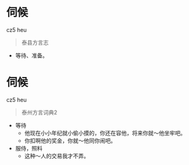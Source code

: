 # 伺候
cz5 heu
> 泰县方言志
- 等待、准备。


# 伺候
cz5 heu
> 泰州方言词典2
- 等待
  - 他现在小小年纪就小偷小摸的，你还在容他，将来你就～他坐牢吧。
  - 你扣啊他的奖金，你就～他同你闹吧。
- 服侍，照料
  - 这种～人的交易我才不弄。